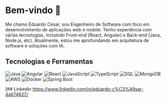 # Bem-vindo 👋

Me chamo Eduardo César, sou Engenheiro de Software com foco em desenvolvimento de aplicações web e mobile. Tenho experiência com várias tecnologias, incluindo Front-end (React, Angular) e Back-end (Java, Node.js, etc). Atualmente, estou me aprofundando em arquitetura de software e soluções com IA.

## Tecnologias e Ferramentas
![Java](https://img.shields.io/badge/Java-%23F7DF1E.svg?style=flat&logo=java&logoColor=white)
![Angular](https://img.shields.io/badge/Angular-%23F7DF1E.svg?style=flat&logo=angular&logoColor=white)
![React](https://img.shields.io/badge/React-%23F7DF1E.svg?style=flat&logo=react&logoColor=white)
![JavaScript](https://img.shields.io/badge/JavaScript-%23F7DF1E.svg?style=flat&logo=javascript&logoColor=white)
![TypeScript](https://img.shields.io/badge/TypeScript-%23F7DF1E.svg?style=flat&logo=typescript&logoColor=white)
![SQL](https://img.shields.io/badge/SQL-%23F7DF1E.svg?style=flat&logo=postgresql&logoColor=white)
![MongoDB](https://img.shields.io/badge/MongoDB-%23F7DF1E.svg?style=flat&logo=mongodb&logoColor=white)
![AWS](https://img.shields.io/badge/AWS-%23F7DF1E.svg?style=flat&logo=amazon-aws&logoColor=white)
![Docker](https://img.shields.io/badge/Docker-%23F7DF1E.svg?style=flat&logo=docker&logoColor=white)
![Spring Boot](https://img.shields.io/badge/Spring_Boot-%23F7DF1E.svg?style=flat&logo=spring-boot&logoColor=white)

[## Linkedin
https://www.linkedin.com/in/eduardo-c%C3%A9sar-4a674627/
